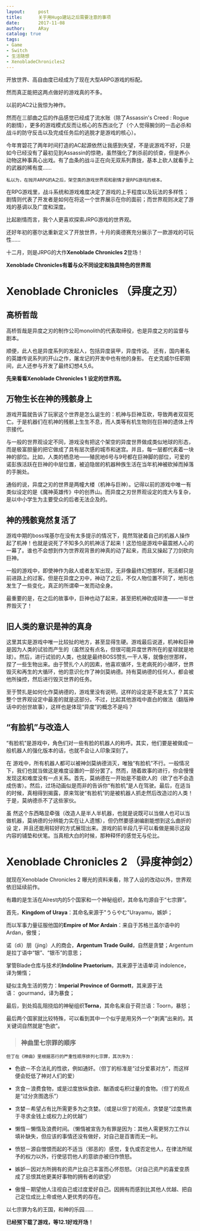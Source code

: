 ```yaml
---
layout:     post
title:      关于用Hugo建站之后需要注意的事项
date:       2017-11-08
author:     ARay
catalog: true
tags:
- Game
- Switch
- 生活随想
- XenobladeChronicles2
---
```


开放世界、高自由度已经成为了现在大型ARPG游戏的标配。

然而真正能把这两点做好的游戏真的不多。

以前的AC2让我惊为神作。

然而在三部曲之后的作品感觉已经成了流水账（除了Assassin's Creed : Rogue 的剧情），更多的游戏模式反而让核心的东西淡化了（个人觉得腕剑的一击必杀和战斗的防守反击以及完成任务后的逃脱才是游戏的核心）。

今年育碧花了两年时间打造的AC起源依然让我感到失望，不是说游戏不好，只是如今已经没有了最初见到Assassin的惊艳，虽然强化了刺杀前的侦查，但是养小动物这种事真心出戏。有了血条的战斗正在向无双系列靠拢，基本上砍人就看手上的武器的稀有度……

`私以为，在抛开ARPG的A之后，架空类的游戏世界观和剧情才是RPG游戏的根本。`

在RPG游戏里，战斗系统和游戏难度决定了游戏的上手程度以及玩法的多样性；剧情则代表了开发者是如何在将这一个世界展示在你的面前；而世界观则决定了游戏的基调以及广度和深度。

比起剧情而言，我个人更喜欢探索JRPG游戏的世界观。

还好年初的塞尔达重新定义了开放世界，十月的奥德赛充分展示了一款游戏的可玩性……

十二月，则是JRPG的大作**Xenoblade Chronicles 2**登场！

**Xenoblade Chronicles有着与众不同设定和独具特色的世界观**

# Xenoblade Chronicles （异度之刃）

## 高桥哲哉

高桥哲哉是异度之刃的制作公司monolith的代表取缔役，也是异度之刃的监督与剧本。

顺便，此人也是异度系列的发起人，包括异度装甲，异度传说。
还有，国内著名的英雄传说系列的开山之作，屠龙记的开发中也有他的身影。
在史克威尔任职期间，此人还参与开发了最终幻想4,5,6。

**先来看看Xenoblade Chronicles 1 设定的世界观。**

## 万物生长在神的残骸身上

游戏开篇就告诉了玩家这个世界是怎么诞生的：机神与巨神互砍，导致两者双双死亡。于是机器们在机神的残骸上生生不息，而人类等有机生物则在巨神的遗体上传宗接代。

与一般的世界观设定不同，游戏没有把这个架空的异度世界做成类似地球的形态，而是极富胆量的把它做成了具有层次感的城市和迷宫。并且，每一层都代表着一块神的部位。比如，人类的栖息地——殖民地6号与9号都在巨神脚的部位，可爱的诺彭族活跃在巨神的中层位置，被迫隐居的机器种族生活在当年机神被砍掉而掉落的手腕处。

通俗的说，异度之刃的世界是两幢大楼（机神与巨神）。记得以前的游戏中唯一有类似设定的是《魔神英雄传》中的创界山。而异度之刃世界观设定的庞大与复杂，是以中小学生为主要受众的后者无法企及的。

## 神的残骸竟然复活了

游戏中期的boss埃基尔在没有太多提示的情况下，竟然驾驶着自己的机器人操作起了机神！也就是说死了不知多久的机神活了起来！这恐怕是游戏中最震撼人心的一幕了。谁也不会想到作为世界观背景的神真的动了起来，而且又操起了刀剑砍向巨神。

一般的游戏中，即使神作为敌人或者友军出现，无非像最终幻想那样，死活都只是前进路上的过客。但是在异度之刃中，神动了之后，不仅人物位置不同了，地形也发生了一些变化，真正的所谓牵一发而动全身。

最重要的是，在之后的故事中，巨神也动了起来，甚至把机神砍成碎渣——一半世界毁灭了！

## 旧人类的意识是神的真身

这里其实是游戏中唯一比较扯的地方，甚至显得生硬。游戏最后说道，机神和巨神是因为人类的试验而产生的（虽然没有点名，但很可能异度世界所在的星球就是地 球）。然后，进行试验的人类，也就是最终BOSS赞扎一干人等，就像创世那样，捏了一些生物出来。由于赞扎个人的因素，他喜欢循环，生老病死的小循环，世界毁灭和再生的大循环，他的意识化作了神剑莫纳德。持有莫纳德的任何人，都会被他所操控，然后进行毁灭世界的任务。

至于赞扎是如何化作莫纳德的，游戏里没有说明，这样的设定是不是太玄了？其实整个世界观设定中最差的就是这部分。不过，比起其他游戏中直白的做法（翻版神话中的创世故事），这样也是体现“异度”的概念不是吗？

## “有脸机”与改造人

“有脸机”是游戏中，角色们对一些有脸的机器人的称呼。其实，他们要是被做成一般机器人的强化版本的话，也就不会让人印象深刻了。

在 游戏中，所有机器人都可以被神剑莫纳德消灭，唯独“有脸机”不行。一般情况下，我们也就当做这是难度设置的一部分罢了。然而，随着故事的进行，你会慢慢发现这和难度没有一点关系。首先，莫纳德在一开始是不能砍人的（砍了也不会造成伤害）。然后，过场动画似是而非的告诉你“有脸机”是人在驾驶。最后，在适当的时候，真相得到揭露，原来驾驶“有脸机”的是被机器人抓走然后改造过的人类！于是，莫纳德杀不了这些家伙。

虽 然这个东西略显牵强（改造人是半人半机器，也就是说既可以当做人也可以当做机器，莫纳德的分辨能力实在让人遗憾），但仍然要感谢编剧能想到这么曲折的设 定，并且还能用较好的方式展现出来。游戏的前半段几乎可以看做是揭示这段内容的铺垫和伏笔。当真相大白的时候，那种释怀的感觉无与伦比。

# Xenoblade Chronicles 2 （异度神剑2）

就现在Xenoblade Chronicles 2 曝光的资料来看，除了人设的改动以外，世界观依旧延续前作。

有趣的是生活在Alrest内的5个国家和一个神秘组织，其命名均源自于“七宗罪”。

首先，**Kingdom of Uraya**：其命名来源于"うらやむ"Urayamu，嫉妒；

而以军事力量征服他国的**Empire of Mor Ardain**：来自于苏格兰盖尔语中的Ardan，傲慢；

诺（di）朋（jing）人的商会，**Argentum Trade Guild**，自然是贪婪；Argentum是拉丁语中“银”、“银币”的意思；

掌管Blade仓库与技术的**Indoline Praetorium**，其来源于法语单词 indolence，译为懒惰；

疑似主角生活的势力：**Imperial Province of Gormott**，其来源于法语： gourmand，译为暴食；

最后，到处捣乱阻挠焰的神秘组织**Torna**，其命名来自于荷兰语：Toorn，暴怒；

最后两个国家就比较特殊，可以看到其中一个似乎是用另外一个“剥离”出来的。其关键词自然就是“色欲”。

> ### 神曲里七宗罪的顺序

`但丁在《神曲》里根据恶行的严重性顺序排列七宗罪，其次序为：`

- 色欲－不合法礼的性欲，例如通奸。（但丁的标准是“过分爱慕对方”，而这样便会贬低了神对人们的爱）

- 贪食－浪费食物，或是过度放纵食欲、酗酒或屯积过量的食物。（但丁的观点是“过分贪图逸乐”）

- 贪婪－希望占有比所需更多为之贪婪。（或是以但丁的观点，贪婪是“过度热衷于寻求金钱上或权力上的优越”）

- 懒惰－懒惰及浪费时间。（懒惰被宣告为有罪是因为：其他人需更努力工作以填补缺失，但应该的事情还没有做好，对自己是百害而无一利。

- 愤怒－源自憎恨而起的不适当（邪恶的）感觉，复仇或否定他人，在律法所赋予的权力以外，行使惩罚他人的意欲亦被归作愤怒。

- 嫉妒－因对方所拥有的资产比自己丰富而心怀怨怒。（对自己资产的喜爱变质成了忌恨其他更美好事物的拥有者的欲望）

- 傲慢－期望他人注视自己或过度爱好自己。因拥有而感到比其他人优越、把自己定位成比上帝或他人更优秀的存在。

以七宗罪为名的王国，和神的乐园……

**已经预下载了游戏，等12.1好戏开场！**